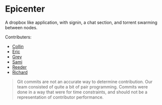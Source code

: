 # Epicenter
A dropbox like application, with signin, a chat section, and torrent swarming between nodes.

Contributers:

 * [Collin](https://github.com/CollinC3)
 * [Eric](https://github.com/syntherik)
 * [Grey](https://github.com/GreyPi)
 * [Sami](https://github.com/saliraqi)
 * [Reeder](https://github.com/Rloveland)
 * [Richard](https://github.com/audstanley)

> Git commits are not an accurate way to determine contribution.  Our team consisted of
> quite a bit of pair programming.  Commits were done in a way that were for time constraints,
> and should not be a representation of contributor performance.

